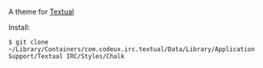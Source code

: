 A theme for [Textual](http://www.codeux.com/textual/)

Install:
```
$ git clone ~/Library/Containers/com.codeux.irc.textual/Data/Library/Application Support/Textual IRC/Styles/Chalk
```
